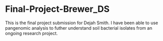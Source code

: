 # Final-Project-Brewer_DS
This is the final project submission for Dejah Smith.
I have been able to use pangenomic analysis to futher understand soil bacterial isolates from an ongoing research project.
